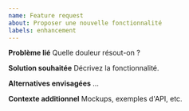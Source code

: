 ```yaml
---
name: Feature request
about: Proposer une nouvelle fonctionnalité
labels: enhancement
---
```


**Problème lié**
Quelle douleur résout-on ?

**Solution souhaitée**
Décrivez la fonctionnalité.

**Alternatives envisagées**
...

**Contexte additionnel**
Mockups, exemples d'API, etc.

